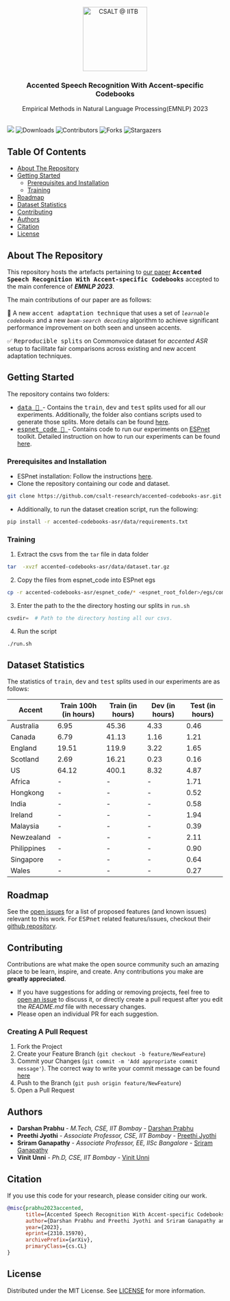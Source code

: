 <p align="center">
  <a href="https://github.com/csalt-research">
    <img src="https://avatars.githubusercontent.com/u/43694569?s=200&v=4" alt="CSALT @ IITB" width="150" height="150">
  </a>
  <h3 align="center">Accented Speech Recognition With Accent-specific Codebooks</h3>
  <p align="center"> Empirical Methods in Natural Language Processing(EMNLP) 2023
    <br/>
    <br/>
  </p>
</p>
  
<a href="https://arxiv.org/abs/2310.15970"> <img src="https://img.shields.io/badge/PDF-Arxiv-teal"></a> ![Downloads](https://img.shields.io/github/downloads/csalt-research/accented-codebooks-asr/total) ![Contributors](https://img.shields.io/github/contributors/csalt-research/accented-codebooks-asr?color=dark-green) ![Forks](https://img.shields.io/github/forks/csalt-research/accented-codebooks-asr?style=social) ![Stargazers](https://img.shields.io/github/stars/csalt-research/accented-codebooks-asr?style=social) 

## Table Of Contents

* [About The Repository](#about-the-repository)
* [Getting Started](#getting-started)
  * [Prerequisites and Installation](#prerequisites-and-installation)
  * [Training](#training)
* [Roadmap](#roadmap)
* [Dataset Statistics](#dataset-statistics)
* [Contributing](#contributing)
* [Authors](#authors)
* [Citation](#citation)
* [License](#license)

## About The Repository

This repository hosts the artefacts pertaining to [our paper](https://arxiv.org/abs/2310.15970) **<samp>Accented Speech Recognition With Accent-specific Codebooks</samp>** accepted to the main conference of  ***EMNLP 2023***.

The main contributions of our paper are as follows:

:mag_right:  A new <samp>accent adaptation technique</samp> that uses a set of *`learnable codebooks`* and a new *`beam-search decoding`* algorithm to achieve significant performance improvement on both seen and unseen accents. 

:white_check_mark: <samp>Reproducible splits</samp> on Commonvoice dataset for *accented ASR* setup to facilitate fair comparisons across existing and new accent adaptation techniques.

## Getting Started

The repository contains two folders:
* [<kbd>data :file_folder: </kbd>](https://github.com/csalt-research/accented-codebooks-asr/tree/main/data) - Contains the <samp>train</samp>, <samp>dev</samp> and <samp>test</samp> splits used for all our experiments. Additionally, the folder also contians scripts used to generate those splits. More details can be found [here](https://github.com/csalt-research/accented-codebooks-asr/tree/main/data).
*  [<kbd>espnet_code :file_folder: </kbd>](https://github.com/csalt-research/accented-codebooks-asr/tree/main/espnet_code) - Contains code to run our experiments on [ESPnet](https://github.com/espnet/espnet) toolkit. Detailed instruction on how to run our experiments can be found [here](#prerequisites-and-installation).


### Prerequisites and Installation

* ESPnet installation: Follow the instructions [here](https://espnet.github.io/espnet/installation.html).
* Clone the repository containing our code and dataset.
```sh
git clone https://github.com/csalt-research/accented-codebooks-asr.git
```
* Additionally, to run the dataset creation script, run the following:
```sh
pip install -r accented-codebooks-asr/data/requirements.txt
```

### Training

1. Extract the csvs from the `tar` file in data folder
```sh
tar  -xvzf accented-codebooks-asr/data/dataset.tar.gz 
```
2. Copy the files from espnet_code into ESPnet egs
```sh
cp -r accented-codebooks-asr/espnet_code/* <espnet_root_folder>/egs/commonvoice/asr1
```
3. Enter the path to the the directory hosting our splits in `run.sh`
```python
csvdir=  # Path to the directory hosting all our csvs.
```
4. Run the script
```sh
./run.sh
```

## Dataset Statistics
The statistics of <samp>train</samp>, <samp>dev</samp> and <samp>test</samp> splits used in our experiments are as follows:

| Accent | Train 100h (in hours) | Train (in hours) | Dev (in hours) | Test (in hours) |
| - | - | - | - | - |
| Australia | 6.95 | 45.36 | 4.33 | 0.46 |
| Canada | 6.79 | 41.13 | 1.16 | 1.21 |
| England | 19.51 | 119.9 | 3.22 | 1.65 |
| Scotland | 2.69 | 16.21 | 0.23 | 0.16 |
| US | 64.12 | 400.1 | 8.32 | 4.87 |
| Africa | - | - | - | 1.71 |
| Hongkong | - | - | - | 0.52 |
| India | - | - | - | 0.58 |
| Ireland | - | - | - | 1.94 |
| Malaysia | - | - | - | 0.39 |
| Newzealand | - | - | - | 2.11 |
| Philippines | - | - | - | 0.90 |
| Singapore | - | - | - | 0.64 |
| Wales | - | - | - | 0.27 |




## Roadmap

See the [open issues](https://github.com/csalt-research/accented-codebooks-asr/issues) for a list of proposed features (and known issues) relevant to this work. For <samp>ESPnet</samp> related features/issues, checkout their [github repository](https://github.com/espnet/espnet/).

## Contributing

Contributions are what make the open source community such an amazing place to be learn, inspire, and create. Any contributions you make are **greatly appreciated**.
* If you have suggestions for adding or removing projects, feel free to [open an issue](https://github.com/csalt-research/accented-codebooks-asr/issues/new) to discuss it, or directly create a pull request after you edit the *README.md* file with necessary changes.
* Please open an individual PR for each suggestion.

### Creating A Pull Request

1. Fork the Project
2. Create your Feature Branch (`git checkout -b feature/NewFeature`)
3. Commit your Changes (`git commit -m 'Add appropriate commit message'`). The correct way to write your commit message can be found [here](https://www.conventionalcommits.org/en/v1.0.0/)
4. Push to the Branch (`git push origin feature/NewFeature`)
5. Open a Pull Request

## Authors

* **Darshan Prabhu** - *M.Tech, CSE, IIT Bombay* - [Darshan Prabhu](https://www.linkedin.com/in/darshan-prabhu/)
* **Preethi Jyothi** - *Associate Professor, CSE, IIT Bombay* - [Preethi Jyothi](https://www.cse.iitb.ac.in/~pjyothi/)
* **Sriram Ganapathy** - *Associate Professor, EE, IISc Bangalore* - [Sriram Ganapathy](http://www.leap.ee.iisc.ac.in/sriram/)
* **Vinit Unni** - *Ph.D, CSE, IIT Bombay* - [Vinit Unni](https://www.linkedin.com/in/vinit-unni/)


## Citation

If you use this code for your research, please consider citing our work.

```bibtex
@misc{prabhu2023accented,
      title={Accented Speech Recognition With Accent-specific Codebooks}, 
      author={Darshan Prabhu and Preethi Jyothi and Sriram Ganapathy and Vinit Unni},
      year={2023},
      eprint={2310.15970},
      archivePrefix={arXiv},
      primaryClass={cs.CL}
}
```

## License

Distributed under the MIT License. See [LICENSE](https://github.com/csalt-research/accented-codebooks-asr/blob/main/LICENSE.md) for more information.